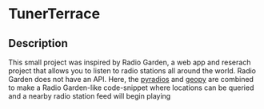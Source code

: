 # TunerTerrace

## Description
This small project was inspired by Radio Garden, a web app and reserach project that allows you to listen to radio stations all around the world. Radio Garden does not have an API. Here, the [pyradios](https://github.com/andreztz/pyradios) and [geopy](https://geopy.readthedocs.io/en/stable/) are combined to make a Radio Garden-like code-snippet where locations can be queried and a nearby radio station feed will begin playing
